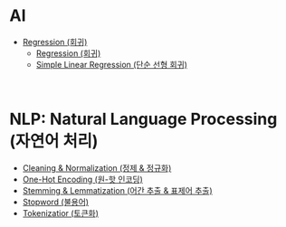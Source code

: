 # AI
+ [Regression (회귀)](https://github.com/jysaa5/LILAC_AI/tree/main/Regression)
  + [Regression (회귀)](https://github.com/jysaa5/LILAC_AI/blob/main/Regression/Regression.py)
  + [Simple Linear Regression (단순 선형 회귀)]()

<br/>


# NLP: Natural Language Processing (자연어 처리)
  + [Cleaning & Normalization (정제 & 정규화)]()
  + [One-Hot Encoding (원-핫 인코딩)]()
  + [Stemming & Lemmatization (어간 추출 & 표제어 추출)]()
  + [Stopword (불용어)]()
  + [Tokenizatior (토큰화)]()

